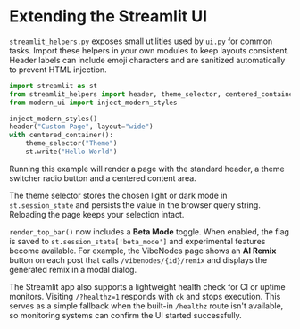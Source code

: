 # Extending the Streamlit UI

`streamlit_helpers.py` exposes small utilities used by `ui.py` for common tasks.
Import these helpers in your own modules to keep layouts consistent. Header
labels can include emoji characters and are sanitized automatically to prevent
HTML injection.

```python
import streamlit as st
from streamlit_helpers import header, theme_selector, centered_container
from modern_ui import inject_modern_styles

inject_modern_styles()
header("Custom Page", layout="wide")
with centered_container():
    theme_selector("Theme")
    st.write("Hello World")
```

Running this example will render a page with the standard header, a theme switcher
radio button and a centered content area.

The theme selector stores the chosen light or dark mode in `st.session_state` and
persists the value in the browser query string. Reloading the page keeps your
selection intact.

`render_top_bar()` now includes a **Beta Mode** toggle. When enabled, the flag is
saved to `st.session_state['beta_mode']` and experimental features become
available. For example, the VibeNodes page shows an **AI Remix** button on each
post that calls `/vibenodes/{id}/remix` and displays the generated remix in a
modal dialog.

The Streamlit app also supports a lightweight health check for CI or uptime
monitors. Visiting `/?healthz=1` responds with `ok` and stops execution. This
serves as a simple fallback when the built-in `/healthz` route isn't available,
so monitoring systems can confirm the UI started successfully.
